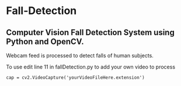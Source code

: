 # Fall-Detection

## Computer Vision Fall Detection System using Python and OpenCV.

Webcam feed is processed to detect falls of human subjects.

To use edit line 11 in fallDetection.py to add your own video to process

```
cap = cv2.VideoCapture('yourVideoFileHere.extension')
```

